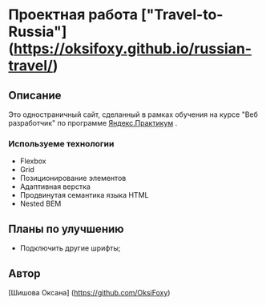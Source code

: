 # Проектная работа ["Travel-to-Russia"] (https://oksifoxy.github.io/russian-travel/)
## Описание
Это одностраничный сайт, сделанный в рамках обучения на курсе "Веб разработчик" по программе [Яндекс.Практикум](https://practicum.yandex.ru/web/) .
### Используеме технологии
* Flexbox
* Grid
* Позиционирование элементов
* Адаптивная верстка
* Продвинутая семантика языка HTML
* Nested BEM

## Планы по улучшению

* Подключить другие шрифты;

## Автор
[Шишова Оксана] (https://github.com/OksiFoxy)
